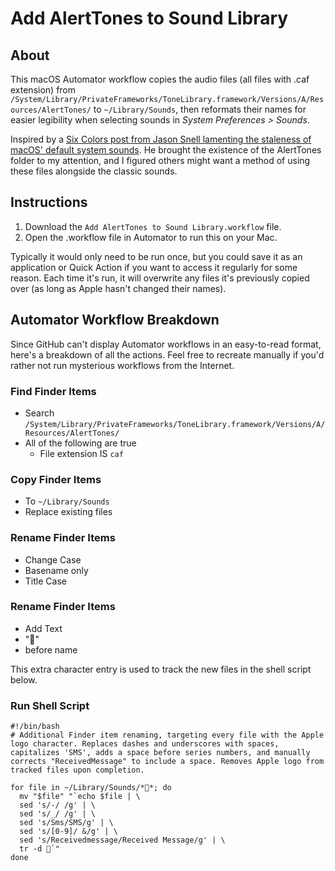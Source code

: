 # Add AlertTones to Sound Library

## About

This macOS Automator workflow copies the audio files (all files with .caf extension) from `/System/Library/PrivateFrameworks/ToneLibrary.framework/Versions/A/Resources/AlertTones/` to `~/Library/Sounds`, then reformats their names for easier legibility when selecting sounds in *System Preferences > Sounds*.

Inspired by a [Six Colors post from Jason Snell lamenting the staleness of macOS' default system sounds](https://sixcolors.com/post/2016/10/wish-list-new-mac-alert-sounds/ "Six Colors - Wish List: New Mac Alert Sounds"). He brought the existence of the AlertTones folder to my attention, and I figured others might want a method of using these files alongside the classic sounds.

## Instructions

1. Download the `Add AlertTones to Sound Library.workflow` file.
2. Open the .workflow file in Automator to run this on your Mac.

Typically it would only need to be run once, but you could save it as an application or Quick Action if you want to access it regularly for some reason. Each time it's run, it will overwrite any files it's previously copied over (as long as Apple hasn't changed their names).

## Automator Workflow Breakdown

Since GitHub can't display Automator workflows in an easy-to-read format, here's a breakdown of all the actions. Feel free to recreate manually if you'd rather not run mysterious workflows from the Internet.

### Find Finder Items
- Search `/System/Library/PrivateFrameworks/ToneLibrary.framework/Versions/A/Resources/AlertTones/`
- All of the following are true
  - File extension IS `caf`

### Copy Finder Items
- To `~/Library/Sounds`
- Replace existing files

### Rename Finder Items
- Change Case
- Basename only
- Title Case

### Rename Finder Items
- Add Text
- ""
- before name

This extra character entry is used to track the new files in the shell script below.

### Run Shell Script
~~~~
#!/bin/bash
# Additional Finder item renaming, targeting every file with the Apple logo character. Replaces dashes and underscores with spaces, capitalizes 'SMS', adds a space before series numbers, and manually corrects "ReceivedMessage" to include a space. Removes Apple logo from tracked files upon completion.

for file in ~/Library/Sounds/**; do
  mv "$file" "`echo $file | \
  sed 's/-/ /g' | \
  sed 's/_/ /g' | \
  sed 's/Sms/SMS/g' | \
  sed 's/[0-9]/ &/g' | \
  sed 's/Receivedmessage/Received Message/g' | \
  tr -d `"
done
~~~~
